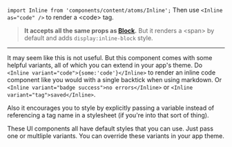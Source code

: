 `import Inline from 'components/content/atoms/Inline';`
Then use `<Inline as="code" />` to render a \<code\> tag.

> **It accepts all the same props as [Block](./?path=/docs/content-atoms-block--block).** But it renders a \<span\> by default and adds `display:inline-block` style.

---

It may seem like this is not useful. But this component comes with some helpful variants, all of which you can extend in your app's theme. Do `<Inline variant="code">{some:'code'}</Inline>` to render an inline code component like you would with a single backtick when using markdown. Or `<Inline variant="badge success">no errors</Inline>` or `<Inline variant="tag">saved</Inline>`.

Also it encourages you to style by explicitly passing a variable instead of referencing a tag name in a stylesheet (if you're into that sort of thing).

These UI components all have default styles that you can use. Just pass one or multliple variants. You can override these variants in your app theme.
